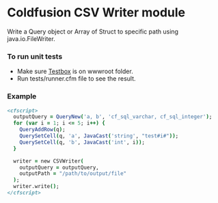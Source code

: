 # Coldfusion CSV Writer module

Write a Query object or Array of Struct to specific path using java.io.FileWriter.

### To run unit tests
- Make sure [Testbox](http://www.ortussolutions.com/products/testbox) is on wwwroot folder.
- Run tests/runner.cfm file to see the result.

### Example
```cfc
<cfscript>
  outputQuery = QueryNew('a, b', 'cf_sql_varchar, cf_sql_integer');
  for (var i = 1; i <= 5; i++) {
    QueryAddRow(q);
    QuerySetCell(q, 'a', JavaCast('string', "test#i#"));
    QuerySetCell(q, 'b', JavaCast('int', i));
  }

  writer = new CSVWriter(
    outputQuery = outputQuery,
    outputPath = "/path/to/output/file"
  );
  writer.write();
</cfscript>
```
